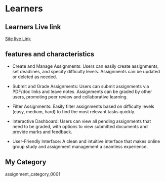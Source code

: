 
# Learners



## Learners Live link

[ Site live Link](https://learners-c46ea.web.app/)


## features and characteristics 
*  Create and Manage Assignments: 
 Users can easily create assignments, set deadlines, and specify difficulty levels. Assignments can be updated or deleted as needed.

* Submit and Grade Assignments:
 Users can submit assignments via PDF/doc links and leave notes. Assignments can be graded by other users, promoting peer review and collaborative learning.

*  Filter Assignments:
 Easily filter assignments based on difficulty levels (easy, medium, hard) to find the most relevant tasks quickly.

* Interactive Dashboard: 
Users can view all pending assignments that need to be graded, with options to view submitted documents and provide marks and feedback.

* User-Friendly Interface:
 A clean and intuitive interface that makes online group study and assignment management a seamless experience.



## My Category

 assignment_category_0001


